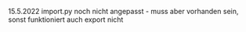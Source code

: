 15.5.2022
import.py noch nicht angepasst - muss aber vorhanden sein, sonst funktioniert auch export nicht